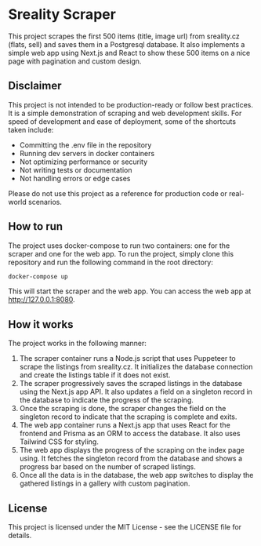 # Sreality Scraper
This project scrapes the first 500 items (title, image url) from sreality.cz (flats, sell) and saves them in a Postgresql database. It also implements a simple web app using Next.js and React to show these 500 items on a nice page with pagination and custom design.

## Disclaimer
This project is not intended to be production-ready or follow best practices. It is a simple demonstration of scraping and web development skills. For speed of development and ease of deployment, some of the shortcuts taken include:

- Committing the .env file in the repository
- Running dev servers in docker containers
- Not optimizing performance or security
- Not writing tests or documentation
- Not handling errors or edge cases

Please do not use this project as a reference for production code or real-world scenarios.

## How to run
The project uses docker-compose to run two containers: one for the scraper and one for the web app. To run the project, simply clone this repository and run the following command in the root directory:

```bash
docker-compose up
```
This will start the scraper and the web app. You can access the web app at http://127.0.0.1:8080.
## How it works
The project works in the following manner:

1. The scraper container runs a Node.js script that uses Puppeteer to scrape the listings from sreality.cz. It initializes the database connection and create the listings table if it does not exist.
2. The scraper progressively saves the scraped listings in the database using the Next.js app API. It also updates a field on a singleton record in the database to indicate the progress of the scraping.
3. Once the scraping is done, the scraper changes the field on the singleton record to indicate that the scraping is complete and exits.
4. The web app container runs a Next.js app that uses React for the frontend and Prisma as an ORM to access the database. It also uses Tailwind CSS for styling.
5. The web app displays the progress of the scraping on the index page using. It fetches the singleton record from the database and shows a progress bar based on the number of scraped listings.
6. Once all the data is in the database, the web app switches to display the gathered listings in a gallery with custom pagination.

## License
This project is licensed under the MIT License - see the LICENSE file for details.
